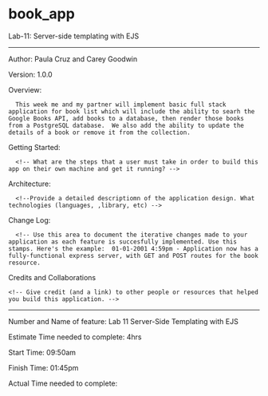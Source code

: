 # book_app
Lab-11: Server-side templating with EJS


--------------------------------------------------------------------

Author:  Paula Cruz and Carey Goodwin 

Version: 1.0.0

Overview: 
      
      This week me and my partner will implement basic full stack application for book list which will include the ability to searh the Google Books API, add books to a database, then render those books from a PostgreSQL database.  We also add the ability to update the details of a book or remove it from the collection. 


Getting Started: 

      <!-- What are the steps that a user must take in order to build this app on their own machine and get it running? -->
 

Architecture:  

      <!--Provide a detailed descriptiomn of the application design. What technologies (languages, ,library, etc) -->


Change Log: 

      <!-- Use this area to document the iterative changes made to your application as each feature is succesfully implemented. Use this stamps. Here's the example:  01-01-2001 4:59pm - Application now has a fully-functional express server, with GET and POST routes for the book resource.

Credits and Collaborations

    <!-- Give credit (and a link) to other people or resources that helped you build this application. -->

------------------------------------------------------------------------------------------------------------------------------------------

Number and Name of feature:    Lab 11 Server-Side Templating with EJS

Estimate Time needed to complete: 4hrs

Start Time: 09:50am

Finish Time: 01:45pm

Actual Time needed to complete: